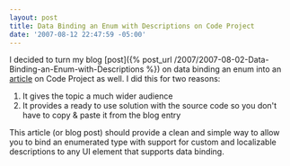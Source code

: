 ```yaml
---
layout: post
title: Data Binding an Enum with Descriptions on Code Project
date: '2007-08-12 22:47:59 -05:00'
---
```


I decided to turn my blog [post]({% post_url /2007/2007-08-02-Data-Binding-an-Enum-with-Descriptions %}) on data binding an enum into an [article](http://www.codeproject.com/useritems/enumdatabinding.asp) on Code Project as well. I did this for two reasons:

1.  It gives the topic a much wider audience
2.  It provides a ready to use solution with the source code so you don't have to copy & paste it from the blog entry 

This article (or blog post) should provide a clean and simple way to allow you to bind an enumerated type with support for custom and localizable descriptions to any UI element that supports data binding.

